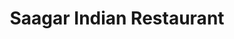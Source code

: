 ---
title: "Saagar Indian Restaurant"
address: "16 Harcourt Street, Dublin City Centre, Co. Dublin, Dublin 2"
tel: "+353 (0)14 75 5012"
county: "Dublin"
category: "Indian Restaurants"
type: "Content"
lat: "53.33633804321289"
lng: "-6.2636237144470215"
---